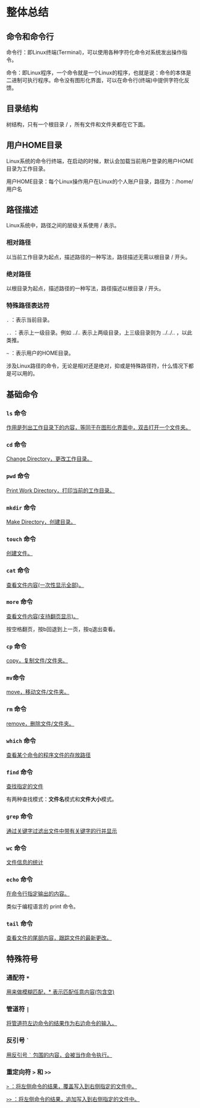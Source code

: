 # 整体总结

## 命令和命令行

命令行：即Linux终端(Terminal)，可以使用各种字符化命令对系统发出操作指令。

命令：即Linux程序，一个命令就是一个Linux的程序，也就是说：命令的本体是二进制可执行程序。命令没有图形化界面，可以在命令行(终端)中提供字符化反馈。

## 目录结构

树结构，只有一个根目录 / ，所有文件和文件夹都在它下面。

## 用户HOME目录

Linux系统的命令行终端，在启动的时候，默认会加载当前用户登录的用户HOME目录为工作目录。

用户HOME目录：每个Linux操作用户在Linux的个人账户目录，路径为：/home/用户名

## 路径描述

Linux系统中，路径之间的层级关系使用 / 表示。

### 相对路径

以当前工作目录为起点，描述路径的一种写法，路径描述无需以根目录 / 开头。

### 绝对路径

以根目录为起点，描述路径的一种写法，路径描述以根目录 / 开头。

### 特殊路径表达符

`.` ：表示当前目录。

`..` ：表示上一级目录。例如 ../.. 表示上两级目录，上三级目录则为 ../../.. ，以此类推。

`~` ：表示用户的HOME目录。

涉及Linux路径的命令，无论是相对还是绝对，抑或是特殊路径符，什么情况下都是可以用的。

## 基础命令

### `ls` 命令

[作用是列出工作目录下的内容，等同于在图形化界面中，双击打开一个文件夹。](ls命令.md)

### `cd` 命令

[Change Directory，更改工作目录。](目录切换相关命令(cd与pwd).md)

### `pwd` 命令

[Print Work Directory，打印当前的工作目录。](目录切换相关命令(cd与pwd).md)

### `mkdir` 命令

[Make Directory，创建目录。](创建目录命令(mkdir).md)

### `touch` 命令

[创建文件。](文件操作相关命令1(touch、cat、more).md)

### `cat` 命令

[查看文件内容(一次性显示全部)。](文件操作相关命令1(touch、cat、more).md)

### `more` 命令

[查看文件内容(支持翻页显示)。](文件操作相关命令1(touch、cat、more).mdl)

按空格翻页，按b回退到上一页，按q退出查看。

### `cp` 命令

[copy，复制文件/文件夹。](文件操作相关命令2(cp、mv、rm)和通配符.md)

### `mv`命令

[move，移动文件/文件夹。](文件操作相关命令2(cp、mv、rm)和通配符.md)

### `rm` 命令

[remove，删除文件/文件夹。](文件操作相关命令2(cp、mv、rm)和通配符.md)

### `which` 命令

[查看某个命令的程序文件的存放路径](查找命令(which、find).md)

### `find` 命令

[查找指定的文件](查找命令(which、find).md)

有两种查找模式：**文件名**模式和**文件大小**模式。

### `grep` 命令

[通过关键字过滤出文件中带有关键字的行并显示](grep、wc命令和管道符.md)

### `wc` 命令

[文件信息的统计](grep、wc命令和管道符.md)

### `echo` 命令

[在命令行指定输出的内容。](echo、tail命令和重定向符.md)

类似于编程语言的 print 命令。

### `tail` 命令

[查看文件的尾部内容，跟踪文件的最新更改。](echo、tail命令和重定向符.md)

## 特殊符号

### 通配符 `*`

[用来做模糊匹配，* 表示匹配任意内容(包含空)](文件操作相关命令2(cp、mv、rm)和通配符.md)

### 管道符 `|`

[将管道符左边命令的结果作为右边命令的输入。](grep、wc命令和管道符.md)

### 反引号 `` ` ``

[用反引号 `` ` `` 包围的内容，会被当作命令执行。](echo、tail命令和重定向符.md)

### 重定向符 `>` 和 `>>`

[`>` ：将左侧命令的结果，覆盖写入到右侧指定的文件中。](echo、tail命令和重定向符.md)

[`>>` ：将左侧命令的结果，追加写入到右侧指定的文件中。](echo、tail命令和重定向符.md)

